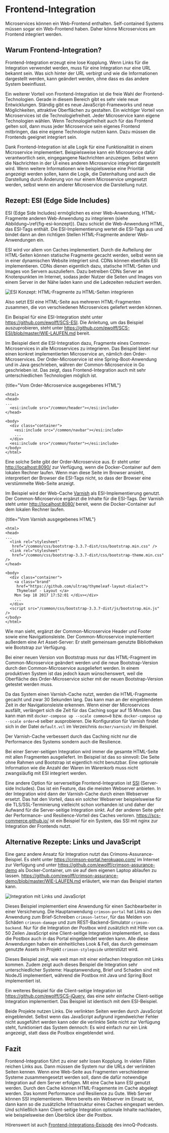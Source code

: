 # Frontend-Integration

Microservices können ein Web-Frontend enthalten.  Self-contained
Systems müssen sogar ein Web-Frontend haben. Daher könne Microservices
am Frontend integriert werden.

## Warum Frontend-Integration?

Frontend-Integration erzeugt eine lose Kopplung.  Wenn Links für die
Integration verwendet werden, muss für eine Integration nur eine URL
bekannt sein. Was sich hinter der URL verbirgt und wie die
Informationen dargestellt werden, kann geändert werden, ohne dass es
das andere System beeinflusst.

Ein weiterer Vorteil von Frontend-Integration ist die freie Wahl der
Frontend-Technologien. Gerade in diesem Bereich gibt es sehr viele
neue Entwicklungen. Ständig gibt es neue JavaScript-Frameworks und
neue Möglichkeiten, attraktive Oberflächen zu gestalten. Ein wichtiger
Vorteil von Microservices ist die Technologiefreiheit. Jeder
Microservice kann eigene Technologien wählen. Wenn Technologiefreiheit
auch für das Frontend gelten soll, dann muss jeder Microservice sein
eigenes Frontend mitbringen, das eine eigene Technologie nutzen
kann. Dazu müssen die Frontends geeignet integriert sein.

Dank Frontend-Integration ist alle Logik für eine Funktionalität in
einem Microservice implementiert. Beispielsweise kann ein Microservice
dafür verantwortlich sein, eingegangene Nachrichten anzuzeigen. Selbst
wenn die Nachrichten in der UI eines anderen Microservice integriert
dargestellt wird. Wenn weitere Informationen wie beispielsweise eine
Priorität angezeigt werden sollen, kann die Logik, die Datenhaltung
und auch die Darstellung durch Änderung von nur einem Microservice
umgesetzt werden, selbst wenn ein anderer Microservice die Darstellung
nutzt.

## Rezept: ESI (Edge Side Includes)

ESI (Edge Side Includes) ermöglichen es einer Web-Anwendung,
HTML-Fragmente anderen Web-Anwendung zu integrieren (siehe
Abbildung~\ref{fig-esi-konzept}). Dazu schickt die Web-Anwendung HTML,
das ESI-Tags enthält. Die ESI-Implementierung wertet die ESI-Tags aus
und bindet dann an den richtigen Stellen HTML-Fragmente anderer
Web-Anwendungen ein.

ESI wird vor allem von Caches implementiert. Durch die Aufteilung der
HTML-Seiten können statische Fragmente gecacht werden, selbst wenn sie
in einer dynamischen Website integriert sind. CDNs können ebenfalls
ESI implementieren. CDNs dienen eigentlich dazu, statische HTML-Seiten
und Images von Servern auszuliefern. Dazu betreiben CDNs Server an
Knotenpunkten im Internet, sodass jeder Nutzer die Seiten und Images
von einem Server in der Nähe laden kann und die Ladezeiten reduziert
werden.

![ESI Konzept: HTML-Fragmente zu HTML-Seiten integrieren](images/esi-konzept.png)

Also setzt ESI eine HTML-Seite aus mehreren HTML-Fragmenten zusammen,
die von verschiedenen Microservices geliefert werden können.

Ein Beispiel für eine ESI-Integration steht unter
<https://github.com/ewolff/SCS-ESI>. Die Anleitung, um das Beispiel
auszuprobieren, steht unter
<https://github.com/ewolff/SCS-ESI/blob/master/WIE-LAUFEN.md> bereit.

Im Beispiel dient die ESI-Integration dazu, Fragmente eines
Common-Microservices in alle Microservices zu integrieren. Das
Beispiel bietet nur einen konkret implementierten Microservice an,
nämlich den Order-Microservices. Der Order-Microservice ist eine
Spring-Boot-Anwendung und in Java geschrieben, währen der
Common-Microservice in Go geschrieben ist. Das zeigt, dass
Frontend-Integration auch mit sehr unterschiedlichen Technologien
möglich ist.

{title="Vom Order-Microservice ausgegebenes HTML"}
~~~~~~~~
<html>
<head>
...
  <esi:include src="/common/header"></esi:include>
</head>

<body>
  <div class="container">
    <esi:include src="/common/navbar"></esi:include>
    ...
  </div>
  <esi:include src="/common/footer"></esi:include>
</body>
</html>
~~~~~~~~

Eine solche Seite gibt der Order-Microservice aus. Er steht unter
<http://localhost:8090/> zur Verfügung, wenn die Docker-Container auf
dem lokalen Rechner laufen. Wenn man diese Seite im Browser ansieht,
interpretiert der Browser die ESI-Tags nicht, so dass der Browser eine
verstümmelte Web-Seite anzeigt.

Im Beispiel wird der Web-Cache [Varnish](https://varnish-cache.org/)
als ESI-Implementierung genutzt.  Der Common-Microservice ergänzt die
Inhalte für die ESI-Tags. Der Varnish steht unter
<http://localhost:8080/> bereit, wenn die Docker-Container auf dem
lokalen Rechner laufen.

{title="Vom Varnish ausgegebenes HTML"}
~~~~~~~~
<html>
<head>
...
  <link rel="stylesheet"
   href="/common/css/bootstrap-3.3.7-dist/css/bootstrap.min.css" />
  <link rel="stylesheet"
   href="/common/css/bootstrap-3.3.7-dist/css/bootstrap-theme.min.css" />      
</head>

<body>
  <div class="container">
    <a class="brand"
     href="https://github.com/ultraq/thymeleaf-layout-dialect">
     Thymeleaf - Layout </a>
    Mon Sep 18 2017 17:52:01 </div></div>
    ...
  </div>
  <script src="/common/css/bootstrap-3.3.7-dist/js/bootstrap.min.js" />
</body>
</html>
~~~~~~~~

Wie man sieht, ergänzt der Common-Microservice Header und Footer sowie
eine Navigationsleiste. Der Common-Microservice implementiert außerdem
eine Art Asset-Server: Er stellt gemeinsam genutzte Bibliotheken wie
Bootstrap zur Verfügung.

Bei einer neuen Version von Bootstrap muss nur das HTML-Fragment im
Common-Microservice geändert werden und die neue Bootstrap-Version
durch den Common-Microservice ausgeliefert werden. In einem
produktiven System ist das jedoch kaum wünschenswert, weil die
Oberfläche des Order-Microservice sicher mit der neuen
Bootstrap-Version getestet werden muss.

Da das System einen Varnish-Cache nutzt, werden die HTML-Fragmente
gecacht und zwar 30 Sekunden lang. Das kann man an der eingeblendeten
Zeit in der Navigationsleiste erkennen. Wenn einer der Microservices
ausfällt, verlängert sich die Zeit für das Caching sogar auf 15
Minuten. Das kann man mit `docker-compose up --scale common=0`
bzw. `docker-compose up --scale order=0` selber ausprobieren. Die
Konfiguration für Varnish findet sich in der Datei `default.vcl` im
Verzeichnis `docker/varnish/` im Beispiel.

Der Varnish-Cache verbessert durch das Caching nicht nur die
Performance des Systems sondern auch die Resilience.

Bei einer Server-seitigen Integration wird immer die gesamte
HTML-Seite mit allen Fragmenten ausgeliefert. Im Beispiel ist das so
sinnvoll: Die Seite ohne Rahmen und Bootstrap ist eigentlich nicht
benutzbar. Eine optionale Information wie die Anzahl der Waren im
Warenkorb muss nicht zwangsläufig mit ESI integriert werden.

Eine andere Option für serverseitige Frontend-Integration ist
[SSI](https://de.wikipedia.org/wiki/Server_Side_Includes) (Server-side
Includes).  Das ist ein Feature, das die meisten Webserver
anbieten. In der Integration wird dann der Varnish-Cache durch einen
Webserver ersetzt. Das hat den Vorteil, dass ein solcher Webserver
beispielsweise für die TLS/SSL-Terminierung vielleicht schon vorhanden
ist und daher der Aufwand für die Server-seitige Integration
sinkt. Auf der anderen Seite geht der Performance- und
Resilience-Vorteil des Caches
verloren. <https://scs-commerce.github.io/> ist ein Beispiel für ein
System, das SSI mit nginx zur Integration der Frontends nutzt.

## Alternative Rezepte: Links und JavaScript

Eine ganz andere Ansatz für Integration nutzt das
Crimons-Assurance-Beispiel. Es steht unter
<https://crimson-portal.herokuapp.com/> im Internet zur Verfügung und
unter <https://github.com/ewolff/crimson-assurance-demo> als
Docker-Container, um sie auf dem eigenen Laptop ablaufen zu
lassen. <https://github.com/ewolff/crimson-assurance-demo/blob/master/WIE-LAUFEN.md>
erläutert, wie man das Beispiel starten kann.

![Integration mit Links und JavaScript](images/links-javascript-ueberblick.png)

Dieses Beispiel implementiert eine Anwendung für einen Sachbearbeiter
in einer Versicherung. Die Hauptanwendung `crimson-portal` hat Links
zu den Anwendung zum Brief-Schreiben `crimson-letter`, für das Melden
von Schäden `crimson-damage` und zum REST-Backend-Simulator
`crimson-backend`. Nur für die Integration der Postbox wird zusätzlich
mit Hilfe von ca. 50 Zeilen JavaScript eine Client-seitige Integration
implementiert, so dass die Postbox auch in das Portal eingeblendet
werden kann.  Alle diese Anwendungen haben ein einheitliches Look &
Fell, das durch gemeinsam genutzte Assets im Projekt
`crimson-styleguide` unterstützt wird.

Dieses Beispiel zeigt, wie weit man mit einer einfachen Integration
mit Links kommen. Zudem zeigt auch dieses Beispiel die Integration
sehr unterschiedlicher Systeme: Hauptanwendung, Brief und Schaden sind
mit NodeJS implementiert, während die Postbox mit Java und Spring Boot
implementiert ist.

Ein weiteres Beispiel für die Client-seitige Integration ist
<https://github.com/ewolff/SCS-jQuery>, das eine sehr einfache
Client-seitige Integration implementiert. Das Beispiel ist identisch
mit dem ESI-Beispiel.

Beide Projekte nutzen Links. Die verlinkten Seiten werden durch
JavaScript eingeblendet. Selbst wenn das JavaScript aufgrund
irgendwelcher Fehler nicht ausgeführt werden kann oder die verlinkte
Seite nicht zur Verfügung steht, funktioniert das System dennoch: Es
wird einfach nur ein Link angezeigt, statt dass die Postbox
eingeblendet wird.

## Fazit

Frontend-Integration führt zu einer sehr losen Kopplung. In vielen
Fällen reichen Links aus. Dann müssen die System nur die URLs der
verlinkten Seiten kennen. Wenn eine Web-Seite aus Fragmenten
verschiedener Systeme zusammengesetzt werden soll, dann die dafür
notwendige Integration auf dem Server erfolgen. Mit eine Cache kann
ESI genutzt werden. Durch den Cache können HTML-Fragemente im Cache
abgelegt werden. Das kommt Performance und Resilience zu Gute. Web
Server können SSI implementieren. Wenn bereits ein Webserver im
Einsatz ist, dann kann so die zusätzliche Infrastruktur eines Caches
eingespart werden. Und schließlich kann Client-seitige Integration
optionale Inhalte nachladen, wie beispielsweise den Überblick über die
Postbox.

Hörenswert ist auch
[Frontend-Integrations-Episode](https://www.innoq.com/de/podcast/025-scs-frontend-integration/)
des innoQ-Podcasts.
